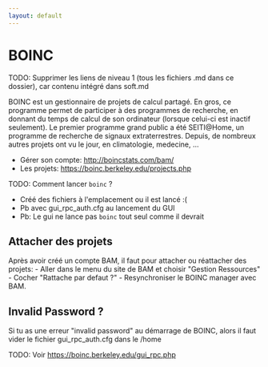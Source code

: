 ```yaml
---
layout: default
---
```


# BOINC
TODO: Supprimer les liens de niveau 1 (tous les fichiers .md dans ce dossier), car contenu intégré dans soft.md


BOINC est un gestionnaire de projets de calcul partagé. En gros, ce programme permet de participer à des programmes de recherche, en donnant du temps de calcul de son ordinateur (lorsque celui-ci est inactif seulement). Le premier programme grand public a été SEITI@Home, un programme de recherche de signaux extraterrestres. Depuis, de nombreux autres projets ont vu le jour, en climatologie, medecine, ...

- Gérer son compte: http://boincstats.com/bam/
- Les projets: https://boinc.berkeley.edu/projects.php

TODO: Comment lancer `boinc` ? 
 - Créé des fichiers à l'emplacement ou il est lancé :(
 - Pb avec gui_rpc_auth.cfg au lancement du GUI
 - Pb: Le gui ne lance pas `boinc` tout seul comme il devrait

## Attacher des projets

Après avoir créé un compte BAM, il faut pour attacher ou réattacher des projets: - Aller dans le menu du site de BAM et choisir "Gestion Ressources" - Cocher "Rattache par defaut ?" - Resynchroniser le BOINC manager avec BAM.

## Invalid Password ?

Si tu as une erreur "invalid password" au démarrage de BOINC, alors il faut vider le fichier gui_rpc_auth.cfg dans le /home

TODO: Voir https://boinc.berkeley.edu/gui_rpc.php